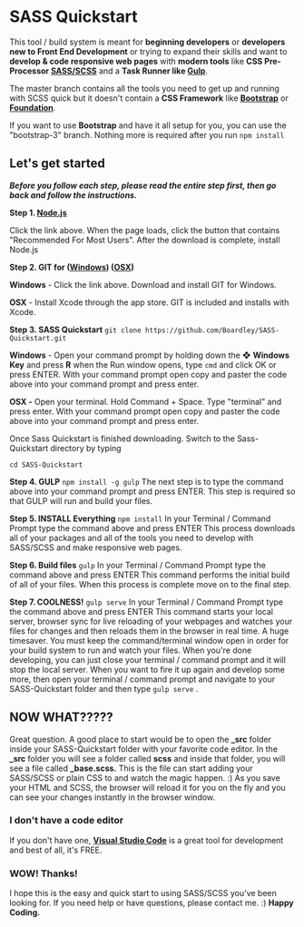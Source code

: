 # SASS Quickstart

This tool / build system is meant for **beginning developers** or **developers new to Front End Development** or trying to expand their skills and want to **develop & code responsive web pages** with **modern tools** like **CSS Pre-Processor [SASS/SCSS](http://sass-lang.com)** and a  **Task Runner like [Gulp](https://gulpjs.com)**.

The master branch contains all the tools you need to get up and running with SCSS quick but it doesn't contain a **CSS Framework** like **[Bootstrap](https://getbootstrap.com/docs/3.3)** or [**Foundation**](https://foundation.zurb.com). 

If you want to use **Bootstrap** and have it all setup for you, you can use the "bootstrap-3" branch.
Nothing more is required after you run `npm install`
 
## Let's get started
***Before you follow each step, please read the entire step first, then go back and follow the instructions.***

**Step 1.  [Node.js](https://nodejs.org/en/)** 

Click the link above. When the page loads, click the button that contains "Recommended For Most Users".
After the download is complete, install Node.js

**Step 2. GIT for ([Windows](http://gitforwindows.org))  ([OSX](https://itunes.apple.com/us/app/xcode/id497799835?mt=12))**

**Windows** - Click the link above. Download and install GIT for Windows. 

**OSX** - Install Xcode through the app store.  GIT is included and installs with Xcode.

**Step 3.  SASS Quickstart** `git clone https://github.com/Boardley/SASS-Quickstart.git`

**Windows** - Open your command prompt by holding down the ❖ **Windows Key** and press **R** when the Run window opens, type `cmd` and click OK or press ENTER. With your command prompt open
copy and paster the code above into your command prompt and press enter.

**OSX -** Open your terminal.  Hold Command + Space. Type "terminal" and press enter.
With your command prompt open copy and paster the code above into your command prompt and press enter.

Once Sass Quickstart is finished downloading. Switch to the Sass-Quickstart directory by typing

`cd SASS-Quickstart`

**Step 4. GULP** `npm install -g gulp`
The next step is to type the command above into your command prompt and press ENTER.
This step is required so that GULP will run and build your files.

**Step 5. INSTALL Everything** `npm install`
In your Terminal / Command Prompt type the command above and press ENTER
This process downloads all of your packages and all of the tools you need to develop
with SASS/SCSS and make responsive web pages.

**Step 6. Build files** `gulp`
In your Terminal / Command Prompt type the command above and press ENTER
This command performs the initial build of all of your files. When this process is complete
move on to the final step.

**Step 7. COOLNESS!** `gulp serve`
In your Terminal / Command Prompt type the command above and press ENTER
This command starts your local server, browser sync for live reloading of your webpages and watches your files for changes and then reloads them in the browser in real time. A huge timesaver. 
You must keep the command/terminal window open in order for your build system to run and watch your files. When you're done developing, you can just close your terminal / command prompt and it will stop
the local server.  When you want to fire it up again and develop some more, then open your terminal / command prompt and navigate to your SASS-Quickstart folder and then type `gulp serve` .

## NOW WHAT?????

Great question.  A good place to start would be to open the **_src** folder inside your SASS-Quickstart folder with your favorite code editor. In the **_src** folder you will see a folder called **scss**  and inside that folder, you will see a file called **_base.scss.** This is the file can start adding your  SASS/SCSS or plain CSS to and watch the magic happen. :) As you save your HTML and SCSS, the browser will reload it for you on the fly and you can see your changes instantly in the browser window. 

### I don't have a code editor
If you don't have one, [**Visual Studio Code**](https://code.visualstudio.com/) is a great tool for development and best of all, it's FREE.

### WOW! Thanks!

I hope this is the easy and quick start to using SASS/SCSS you've been looking for.  If you need help or have questions, please contact me. :) **Happy Coding.**

